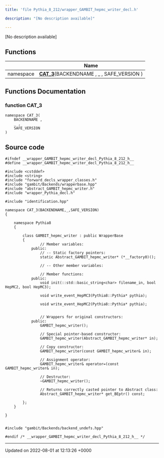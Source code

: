 ```yaml
---
title: 'file Pythia_8_212/wrapper_GAMBIT_hepmc_writer_decl.h'

description: "[No description available]"

---
```







[No description available]

## Functions

|                | Name           |
| -------------- | -------------- |
| namespace | **[CAT_3](/documentation/code/files/wrapper__gambit__hepmc__writer__decl_8h/#function-cat-3)**(BACKENDNAME , _ , SAFE_VERSION ) |


## Functions Documentation

### function CAT_3

```
namespace CAT_3(
    BACKENDNAME ,
    _ ,
    SAFE_VERSION 
)
```




## Source code

```
#ifndef __wrapper_GAMBIT_hepmc_writer_decl_Pythia_8_212_h__
#define __wrapper_GAMBIT_hepmc_writer_decl_Pythia_8_212_h__

#include <cstddef>
#include <string>
#include "forward_decls_wrapper_classes.h"
#include "gambit/Backends/wrapperbase.hpp"
#include "abstract_GAMBIT_hepmc_writer.h"
#include "wrapper_Pythia_decl.h"

#include "identification.hpp"

namespace CAT_3(BACKENDNAME,_,SAFE_VERSION)
{
    
    namespace Pythia8
    {
        
        class GAMBIT_hepmc_writer : public WrapperBase
        {
                // Member variables: 
            public:
                // -- Static factory pointers: 
                static Abstract_GAMBIT_hepmc_writer* (*__factory0)();
        
                // -- Other member variables: 
        
                // Member functions: 
            public:
                void init(::std::basic_string<char> filename_in, bool HepMC2, bool HepMC3);
        
                void write_event_HepMC3(Pythia8::Pythia* pythia);
        
                void write_event_HepMC2(Pythia8::Pythia* pythia);
        
        
                // Wrappers for original constructors: 
            public:
                GAMBIT_hepmc_writer();
        
                // Special pointer-based constructor: 
                GAMBIT_hepmc_writer(Abstract_GAMBIT_hepmc_writer* in);
        
                // Copy constructor: 
                GAMBIT_hepmc_writer(const GAMBIT_hepmc_writer& in);
        
                // Assignment operator: 
                GAMBIT_hepmc_writer& operator=(const GAMBIT_hepmc_writer& in);
        
                // Destructor: 
                ~GAMBIT_hepmc_writer();
        
                // Returns correctly casted pointer to Abstract class: 
                Abstract_GAMBIT_hepmc_writer* get_BEptr() const;
        
        };
    }
    
}


#include "gambit/Backends/backend_undefs.hpp"

#endif /* __wrapper_GAMBIT_hepmc_writer_decl_Pythia_8_212_h__ */
```


-------------------------------

Updated on 2022-08-01 at 12:13:26 +0000
